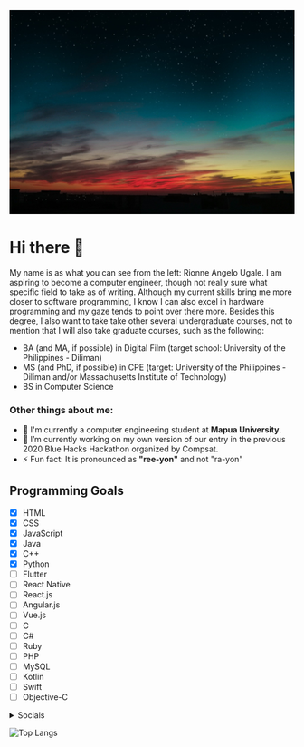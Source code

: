 ![What a fantastic night!](cover4.jpg)

# Hi there 👋
  My name is as what you can see from the left: Rionne Angelo Ugale. I am aspiring to become a computer engineer, though not really sure what specific field to take as of writing. Although my current skills bring me more closer to software programming, I know I can also excel in hardware programming and my gaze tends to point over there more. Besides this degree, I also want to take take other several undergraduate courses, not to mention that I will also take graduate courses, such as the following:
  - BA (and MA, if possible) in Digital Film (target school: University of the Philippines - Diliman)
  - MS (and PhD, if possible) in CPE (target: University of the Philippines - Diliman and/or Massachusetts Institute of Technology)
  - BS in Computer Science

### Other things about me:
- 🏫 I'm currently a computer engineering student at **Mapua University**.
- 🔭 I’m currently working on my own version of our entry in the previous 2020 Blue Hacks Hackathon organized by Compsat.
- ⚡ Fun fact: It is pronounced as **"ree-yon"** and not "ra-yon"

## Programming Goals
- [x] HTML
- [x] CSS
- [x] JavaScript
- [x] Java
- [x] C++
- [x] Python
- [ ] Flutter
- [ ] React Native
- [ ] React.js
- [ ] Angular.js
- [ ] Vue.js
- [ ] C
- [ ] C#
- [ ] Ruby
- [ ] PHP
- [ ] MySQL
- [ ] Kotlin
- [ ] Swift
- [ ] Objective-C

<details><summary>Socials</summary>
<p align="center">
<a href="https://www.facebook.com/rionneeeangelo/" target="blank"><img align="center" src="https://img.shields.io/badge/Facebook-1877F2?style=for-the-badge&logo=facebook&logoColor=white" alt="woosal1337"/></a>
<a href="https://www.instagram.com/rionneeeangelo/" target="blank"><img align="center" src="https://img.shields.io/badge/Instagram-E4405F?style=for-the-badge&logo=instagram&logoColor=white" alt="woosal1337"/></a>
<a href="https://twitter.com/_rionneeeangelo" target="blank"><img align="center" src="https://img.shields.io/badge/Twitter-1DA1F2?style=for-the-badge&logo=twitter&logoColor=white" alt="woosal1337"/></a>
<!--<a href="https://www.linkedin.com/in/woosal/" target="blank"><img align="center" src="https://img.shields.io/badge/LinkedIn-0077B5?style=for-the-badge&logo=linkedin&logoColor=white" alt="woosal1337"/></a>
<a href="https://www.reddit.com/user/woosal1337" target="blank"><img align="center" src="https://img.shields.io/badge/Reddit-FF4500?style=for-the-badge&logo=reddit&logoColor=white" alt="woosal1337"/></a>
<a href="https://stackoverflow.com/users/12183903/woosal" target="blank"><img align="center" src="https://img.shields.io/badge/Stack\_Overflow-FE7A16?style=for-the-badge&logo=stack-overflow&logoColor=white" alt="woosal1337"/></a>-->
</p>
</details>

![Top Langs](https://github-readme-stats.vercel.app/api/top-langs/?username=aeolus28&theme=tokyonight)
<!--
**aeolus28/aeolus28** is a ✨ _special_ ✨ repository because its `README.md` (this file) appears on your GitHub profile.

Here are some ideas to get you started:

- 🔭 I’m currently working on ...
- 🌱 I’m currently learning ...
- 👯 I’m looking to collaborate on ...
- 🤔 I’m looking for help with ...
- 💬 Ask me about ...
- 📫 How to reach me: ...
- 😄 Pronouns: ...
- ⚡ Fun fact: ...
-->
